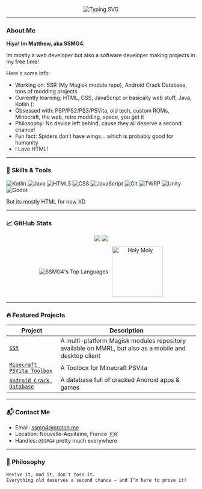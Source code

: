 <!-- Typing Banner -->
<p align="center">
  <img src="https://readme-typing-svg.demolab.com?font=Fira+Code&weight=500&size=24&pause=1000&center=true&vCenter=true&width=435&lines=SSMG4+Here;Gamer,+lol;Developing+For+Fun!;I+Love+HTML;You+Still+Reading+This+Bruh?" alt="Typing SVG" />
</p>

---

### About Me

**Hiya! Im Matthew, aka SSMG4.**

Im mostly a web developer but also a software developer making projects in my free time!

Here's some info:
* Working on: SSR (My Magisk module repo), Android Crack Database, tons of modding projects
* Currently learning: HTML, CSS, JavaScript or basically web stuff, Java, Kotlin (:
* Obsessed with: PSP/PS2/PS3/PSVita, old tech, custom ROMs, Minecraft, the web, retro modding, space, you get it
* Philosophy: No device left behind, cause they all deserve a second chance!
* Fun fact: Spiders don’t have wings... which is probably good for humanity
* I Love HTML!

---

### 🧠 Skills & Tools

![Kotlin](https://img.shields.io/badge/-Kotlin-7F52FF?logo=kotlin&logoColor=white&style=flat)
![Java](https://img.shields.io/badge/-Java-007396?logo=java&logoColor=white&style=flat)
![HTML5](https://img.shields.io/badge/-HTML5-E34F26?logo=html5&logoColor=white&style=flat)
![CSS](https://img.shields.io/badge/-CSS-663399?logo=css&logoColor=white&style=flat)
![JavaScript](https://img.shields.io/badge/-JavaScript-F4E21D?logo=javascript&logoColor=yellow&style=flat)
![Git](https://img.shields.io/badge/-Git-F05032?logo=git&logoColor=white&style=flat)
![TWRP](https://img.shields.io/badge/-TWRP-00A0E4?logo=android&logoColor=white&style=flat)
![Unity](https://img.shields.io/badge/-Unity-000000?logo=unity&logoColor=white&style=flat)
![Godot](https://img.shields.io/badge/-Godot-2596BE?logo=Godot&logoColor=white&style=flat)

But its mostly HTML for now XD

---

### 📈 GitHub Stats

<div align="center">
  <img src="https://github-readme-streak-stats.herokuapp.com/?user=SSMG4&theme=radical" />

  <img src="https://github-readme-stats.vercel.app/api?username=SSMG4&show_icons=true&theme=radical&hide=prs" />

  <div style="display: flex; justify-content: center; align-items: center; margin-top: 10px;">
    <img src="https://github-readme-stats.vercel.app/api/top-langs?username=SSMG4&show_icons=true&theme=tokyonight&layout=compact" alt="SSMG4's Top Languages" />
    <img src="https://media1.tenor.com/m/IQcYOoTEuXYAAAAd/holy-moly.gif" alt="Holy Moly" height="135px" style="margin-left: 10px;" />
  </div>
</div>

---

### 🔥 Featured Projects

| Project                                                    | Description                                              |
| ---------------------------------------------------------- | ---------------------------------------------------------|
| [`SSR`](https://github.com/SSMG4/SSR)        | A multi-platform Magisk modules repository available on MMRL, but also as a mobile and desktop client |
| [`Minecraft PSVita Toolbox`](https://github.com/SSMG4/Minecraft-PlayStationVita-Toolbox)               | A Toolbox for Minecraft PSVita |
| [`Android Crack Database`](https://github.com/SSMG4/Android-Crack-Database)              | A database full of cracked Android apps & games |

---

### 📬 Contact Me

* Email: [ssmg4@proton.me](mailto:ssmg4@proton.me)
* Location: Nouvelle-Aquitaine, France 🇫🇷
* Handles: `@SSMG4` pretty much everywhere

---

### 💬 Philosophy

```bash
Revive it, mod it, don’t toss it.
Everything old deserves a second chance – and I’m here to prove it!
```

<!---
SSMG4/SSMG4 is a ✨ special ✨ repository because its `README.md` (this file) appears on your GitHub profile.
You can click the Preview link to take a look at your changes.
--->
